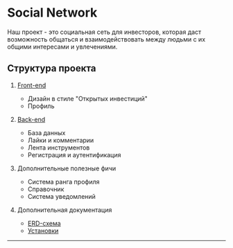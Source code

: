# Social Network

Наш проект - это социальная сеть для инвесторов, которая даст возможность 
общаться и взаимодействовать между людьми с их общими интересами и увлечениями.

## Структура проекта

1. [Front-end](./App/README.md)
   - Дизайн в стиле "Открытых инвестиций"
   - Профиль

2. [Back-end](./API/README.md)
   - База данных
   - Лайки и комментарии
   - Лента инструментов
   - Регистрация и аутентификация

3. Дополнительные полезные фичи
   - Система ранга профиля
   - Справочник
   - Система уведомлений

4. Дополнительная документация
   - [ERD-схема](./API/docs/database.png)
   - [Установки](./API/docs/README.md)
---

